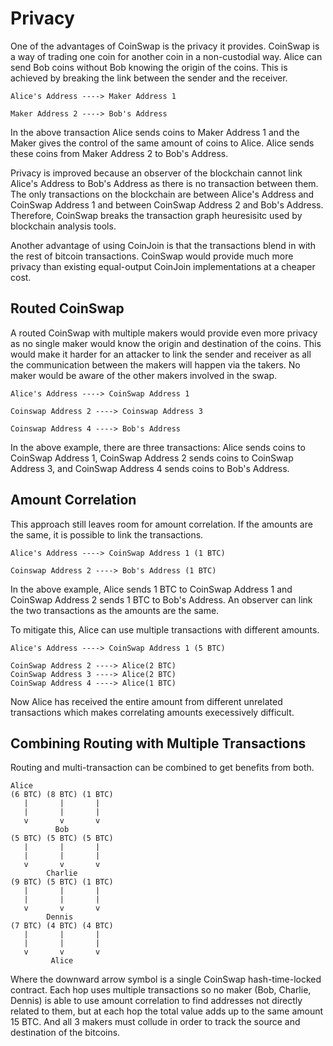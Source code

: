 # Privacy

One of the advantages of CoinSwap is the privacy it provides. CoinSwap is a way of trading one coin for another coin in a non-custodial way.
Alice can send Bob coins without Bob knowing the origin of the coins.
This is achieved by breaking the link between the sender and the receiver.

```text
Alice's Address ----> Maker Address 1
```

```text
Maker Address 2 ----> Bob's Address
```

In the above transaction Alice sends coins to Maker Address 1 and the Maker gives the control of the same amount of coins to Alice. Alice sends these coins from Maker Address 2 to Bob's Address.

Privacy is improved because an observer of the blockchain cannot link Alice's Address to Bob's Address as there is no transaction between them.
The only transactions on the blockchain are between Alice's Address and CoinSwap Address 1 and between CoinSwap Address 2 and Bob's Address.
Therefore, CoinSwap breaks the transaction graph heuresisitc used by blockchain analysis tools.

Another advantage of using CoinJoin is that the transactions blend in with the rest of bitcoin transactions.
CoinSwap would provide much more privacy than existing equal-output CoinJoin implementations at a cheaper cost.

## Routed CoinSwap

A routed CoinSwap with multiple makers would provide even more privacy as no single maker would know the origin and destination of the coins.
This would make it harder for an attacker to link the sender and receiver as all the communication between the makers will happen via the takers.
No maker would be aware of the other makers involved in the swap.

```text
Alice's Address ----> CoinSwap Address 1
```

```text
Coinswap Address 2 ----> Coinswap Address 3
```

```text
Coinswap Address 4 ----> Bob's Address
```

In the above example, there are three transactions: Alice sends coins to CoinSwap Address 1, CoinSwap Address 2 sends coins to CoinSwap Address 3, and CoinSwap Address 4 sends coins to Bob's Address.

## Amount Correlation

This approach still leaves room for amount correlation. If the amounts are the same, it is possible to link the transactions.

```text
Alice's Address ----> CoinSwap Address 1 (1 BTC)
```

```text
Coinswap Address 2 ----> Bob's Address (1 BTC)
```

In the above example, Alice sends 1 BTC to CoinSwap Address 1 and CoinSwap Address 2 sends 1 BTC to Bob's Address. An observer can link the two transactions as the amounts are the same.

To mitigate this, Alice can use multiple transactions with different amounts.

```text
Alice's Address ----> CoinSwap Address 1 (5 BTC)
```

```text
CoinSwap Address 2 ----> Alice(2 BTC)
CoinSwap Address 3 ----> Alice(2 BTC)
CoinSwap Address 4 ----> Alice(1 BTC)
```

Now Alice has received the entire amount from different unrelated transactions which makes correlating amounts execessively difficult.

## Combining Routing with Multiple Transactions

Routing and multi-transaction can be combined to get benefits from both.

```text
Alice
(6 BTC) (8 BTC) (1 BTC)
   |       |       |
   |       |       |
   v       v       v
          Bob
(5 BTC) (5 BTC) (5 BTC)
   |       |       |
   |       |       |
   v       v       v
        Charlie
(9 BTC) (5 BTC) (1 BTC)
   |       |       |
   |       |       |
   v       v       v
        Dennis
(7 BTC) (4 BTC) (4 BTC)
   |       |       |
   |       |       |
   v       v       v
         Alice
```

Where the downward arrow symbol is a single CoinSwap hash-time-locked contract. Each hop uses multiple transactions so no maker (Bob, Charlie, Dennis) is able to use amount correlation to find addresses not directly related to them, but at each hop the total value adds up to the same amount 15 BTC. And all 3 makers must collude in order to track the source and destination of the bitcoins.
